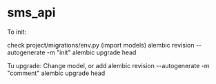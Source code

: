 # sms_api


To init:

check  project/migrations/env.py (import models)
alembic revision --autogenerate -m "init"
alembic upgrade head

Tu upgrade:
Change model, or add
alembic revision --autogenerate -m "comment"
alembic upgrade head
